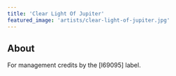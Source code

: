 ```yaml
---
title: 'Clear Light Of Jupiter'
featured_image: 'artists/clear-light-of-jupiter.jpg'
---
```


## About

For management credits by the [l69095] label.
